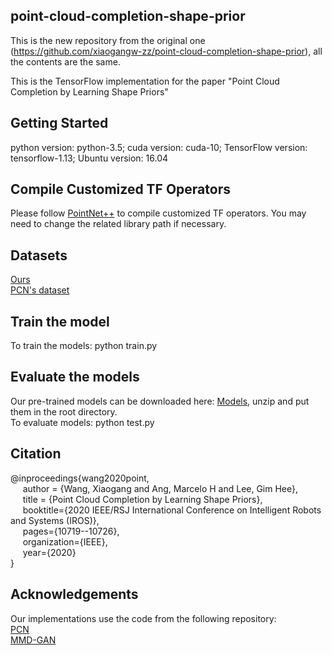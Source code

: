 ## point-cloud-completion-shape-prior

This is the new repository from the original one (https://github.com/xiaogangw-zz/point-cloud-completion-shape-prior), all the contents are the same.

This is the TensorFlow implementation for the paper "Point Cloud Completion by Learning Shape Priors"

## Getting Started
python version: python-3.5;  cuda version: cuda-10;  TensorFlow version: tensorflow-1.13;   Ubuntu version: 16.04

## Compile Customized TF Operators
Please follow [PointNet++](https://github.com/charlesq34/pointnet2) to compile customized TF operators. You may need to change the related library path if necessary.

## Datasets
[Ours](https://drive.google.com/file/d/1V9X6deLtB0jcK7DPJQ1QL5mYe_v1xfRe/view?usp=sharing)   
[PCN's dataset](https://github.com/wentaoyuan/pcn)
    
## Train the model
To train the models: python train.py      

## Evaluate the models
Our pre-trained models can be downloaded here: [Models](https://drive.google.com/file/d/1JIMgKtlWPxP30nb1BnbPKUbY6mO6uaBt/view?usp=sharing), unzip and put them in the root directory.  
To evaluate models: python test.py 
    
## Citation
@inproceedings{wang2020point,  
&nbsp;&nbsp;&nbsp;&nbsp;      author    = {Wang, Xiaogang and Ang, Marcelo H and Lee, Gim Hee},  
&nbsp;&nbsp;&nbsp;&nbsp;      title     = {Point Cloud Completion by Learning Shape Priors},  
&nbsp;&nbsp;&nbsp;&nbsp;      booktitle={2020 IEEE/RSJ International Conference on Intelligent Robots and Systems (IROS)},  
&nbsp;&nbsp;&nbsp;&nbsp;      pages={10719--10726},  
&nbsp;&nbsp;&nbsp;&nbsp;      organization={IEEE},  
&nbsp;&nbsp;&nbsp;&nbsp;      year={2020}  
}

## Acknowledgements 
Our implementations use the code from the following repository:  
[PCN](https://github.com/wentaoyuan/pcn)        
[MMD-GAN](https://github.com/mbinkowski/MMD-GAN)
